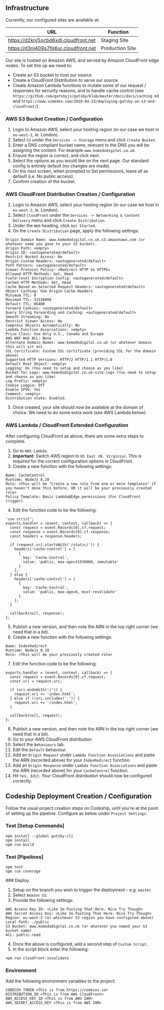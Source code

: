 ## Infrastructure

Currently, our configured sites are available at:

URL                                    | Function                                 
-------------------------------------- | ---------------
https://d2knj5ocbd6xdl.cloudfront.net  | Staging Site
https://d3ni409s7fq6ur.cloudfront.net  | Production Site

Our site is hosted on Amazon AWS, and served by Amazon CloudFront edge nodes. To set this up we need to:

 - Create an S3 bucket to host our source
 - Create a CloudFront Distribution to serve our source
 - Create Amazon Lambda functions to mutate some of our request / responses for security reasons, and to handle cache control (see `https://github.com/gatsbyjs/gatsby/blob/master/docs/docs/caching.md` and `https://www.ximedes.com/2018-04-23/deploying-gatsby-on-s3-and-cloudfront/`).

### AWS S3 Bucket Creation / Configuration

1. Login to Amazon AWS, select your hosting region (in our case we host in `eu-west-2`, ie. London).
2. Select `S3` under the `Services -> Storage` menu and click `Create Bucket`.
3. Enter a DNS compliant bucket name, relevant to the DNS you will be assigning the content. For example `www.komododigital.co.uk`.
4. Ensure the region is correct, and click next.
5. Select the options as you would like on the next page. Our standard config is entirely default (no changes are made).
6. On the next screen, when prompted to Set permissions, leave all as default (i.e. No public access).
7. Confirm creation of the bucket.

### AWS CloudFront Distribution Creation / Configuration

1. Login to Amazon AWS, select your hosting region (in our case we host in `eu-west-2`, ie. London).
2. Select `CloudFront` under the `Services -> Networking & Content Delivery` menu and click `Create Distribution`.
3. Under the `Web` heading, click `Get Started`.
4. On the `Create Distribution` page, apply the following settings:

  ```
  Origin Domain Name: www.komododigital.co.uk.s3.amazonaws.com (or whatever name you gave to your S3 bucket). 
  Origin Path: <empty>
  Origin ID: <autogenerated/default>
  Restrict Bucket Access: No
  Origin Custom Headers: <autogenerated/default>
  Path Pattern: <autogenerated/default>
  Viewer Protocol Policy: <Redirect HTTP to HTTPS>
  Allowed HTTP Methods: Get, Head
  Field-level Encryption Config: <autogenerated/default>
  Cached HTTP Methods: Get, Head
  Cache Based on Selected Request Headers: <autogenerated/default>
  Object Caching: Use Origin Cache Headers
  Minimum TTL: 0
  Maximum TTL: 31536000
  Default TTL: 86400
  Forward Cookies: <autogenerated/default>
  Query String Forwarding and Caching: <autogenerated/default>
  Smooth Streaming: No
  Restrict Viewer Access: No
  Compress Objects Automatically: No
  Lambda Function Associations: <empty>
  Price Class: Use Only U.S., Canada and Europe
  AWS WAF Web ACL: None
  Alternate Domain Names: www.komododigital.co.uk (or whatever domain this will sit on)
  SSL Certificate: Custom SSL Certificate (providing SSL for the domain above)
  Supported HTTP Versions: HTTP/2 HTTP/1.1 HTTP/1.0
  Default Root Object: <empty>
  Logging: On (You need to setup and choose as you like)
  Bucket for Logs: www.komododigital.co.uk-site-logs (You need to setup and choose as you like)
  Log Prefix: <empty>
  Cookie Loggin: Off
  Enable IPV6: Yes
  Comment: <empty>
  Distribution state: Enabled.
  ```

5. Once created, your site should now be available at the domain of choice. We need to do some extra work (see AWS Lambda below).

### AWS Lambda / CloudFront Extended Configuration

After configuring CloudFront as above, there are some extra steps to complete.

1. Go to `AWS Lambda`.
2. **Important**: Switch AWS region to `US East (N. Virginia)`. This is required for the correct configuration options in CloudFront.
3. Create a new function with the following settings:

  ```
  Name: CacheControl
  Runtime: NodeJs 8.10
  Role: <This will be "Create a new role from one or more templates" if you haven't done this before, OR it will be your previously created role>
  Policy Template: Basic Lambda@Edge permissions (For CloudFront trigger)
  ```

4. Edit the function code to be the following:

  ```
  'use strict';
  exports.handler = (event, context, callback) => {
    const request = event.Records[0].cf.request;
    const response = event.Records[0].cf.response;
    const headers = response.headers;

    if (request.uri.startsWith('/static/')) {
      headers['cache-control'] = [
        {
          key: 'Cache-Control',
          value: 'public, max-age=31536000, immutable'
        }
      ];
    } else {
      headers['cache-control'] = [
        {
          key: 'Cache-Control',
          value: 'public, max-age=0, must-revalidate'
        }
      ];
    }

    callback(null, response);
  };
  ```

5. Publish a new version, and then note the ARN in the top right corner (we need that in a bit).
6. Create a new function with the following settings:

  ```
  Name: IndexRedirect
  Runtime: NodeJs 8.10
  Role: <This will be your previously created role>
  ```

7. Edit the function code to be the following:

  ```
  exports.handler = (event, context, callback) => {
    const request = event.Records[0].cf.request;
    const uri = request.uri;

    if (uri.endsWith('/')) {
      request.uri += 'index.html';
    } else if (!uri.includes('.')) {
      request.uri += '/index.html';
    }

    callback(null, request);
  };
  ```

8. Publish a new version, and then note the ARN in the top right corner (we need that in a bit).
9. Go to your AWS CloudFront distribution
10. Select the `Behaviours` tab.
11. Edit the `Default` behaviour.
12. Add an `Origin Request` under `Lambda Function Associations` and paste the ARN (recorded above) for your `IndexRedirect` function.
13. Add an `Origin Response` under `Lambda Function Associations` and paste the ARN (recorded above) for your `CacheControl` function.
14. Hit `Yes, Edit`. Your CloudFront distribution should now be configured correctly.

## Codeship Deployment Creation / Configuration

Follow the usual project creation steps on Codeship, until you're at the point of setting up the pipeline. Configure as below under `Project Settings`:

### Test [Setup Commands]

```
npm install --global gatsby-cli
npm install
npm run build
```

### Test [Pipelines]

```
npm test
npm run coverage
```

### Deploy

1. Setup on the branch you wish to trigger the deployment - e.g. `master`.
2. Select `Amazon S3`.
3. Provide the following settings:

  ```
  AWS Access Key ID: <Like Im Pasting That Here. Nice Try Though>
  AWS Secret Access Key: <Like Im Pasting That Here. Nice Try Though>
  Region: eu-west-2 (or whichever S3 region you have configured above)
  Local Path: ./public
  S3 Bucket: www.komododigital.co.uk (or whatever you named your S3 bucket name)
  ACL: public-read
  ```

4. Once the above is configured, add a second step of `Custom Script`.
5. In the script block enter the following:

  ```
  npm run cloudfront-invalidate
  ```

### Environment

Add the following environment variables to the project:

```
CODECOV_TOKEN <This is from https://codecov.io>
DISTRIBUTION_ID <This is from AWS CloudFront>
AWS_ACCESS_KEY_ID <This is from AWS IAM>
AWS_SECRET_ACCESS_KEY <This is from AWS IAM>
```
